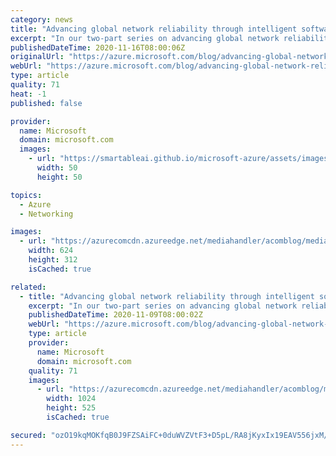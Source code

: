 ```yaml
---
category: news
title: "Advancing global network reliability through intelligent software—part 2 of 2"
excerpt: "In our two-part series on advancing global network reliability through intelligent software, we explain how we’ve approached our network design, and how we’re constantly working to improve both reliability and performance."
publishedDateTime: 2020-11-16T08:00:06Z
originalUrl: "https://azure.microsoft.com/blog/advancing-global-network-reliability-through-intelligent-software-part-2-of-2/"
webUrl: "https://azure.microsoft.com/blog/advancing-global-network-reliability-through-intelligent-software-part-2-of-2/"
type: article
quality: 71
heat: -1
published: false

provider:
  name: Microsoft
  domain: microsoft.com
  images:
    - url: "https://smartableai.github.io/microsoft-azure/assets/images/organizations/microsoft.com-50x50.jpg"
      width: 50
      height: 50

topics:
  - Azure
  - Networking

images:
  - url: "https://azurecomcdn.azureedge.net/mediahandler/acomblog/media/Default/blog/5ed23a83-6aa9-4f9b-8af7-1fc0743f8b7b.png"
    width: 624
    height: 312
    isCached: true

related:
  - title: "Advancing global network reliability through intelligent software—part 1 of 2"
    excerpt: "In our two-part series on advancing global network reliability through intelligent software, we explain how we’ve approached our network design, and how we’re constantly working to improve both reliability and performance."
    publishedDateTime: 2020-11-09T08:00:02Z
    webUrl: "https://azure.microsoft.com/blog/advancing-global-network-reliability-through-intelligent-software-part-1-of-2/"
    type: article
    provider:
      name: Microsoft
      domain: microsoft.com
    quality: 71
    images:
      - url: "https://azurecomcdn.azureedge.net/mediahandler/acomblog/media/Default/blog/5f1b2ac0-1d6e-4331-86e4-748ec2a7a13f.png"
        width: 1024
        height: 525
        isCached: true

secured: "ozO19kqMOKfqB0J9FZSAiFC+0duWVZVtF3+D5pL/RA8jKyxIx19EAV556jxM/35WAqGic/IRt8+wLJrAOGFZiwOp2Qn2ti8XhI7ceIHdALKlfTv7bJDXpAxBrFEvSwlQDbkjw3m7of94wsLBUTyYaaYFC+2LtduygzoFp6yjDIB2fgU3uqfm/R69QsrZdHVgRCiNDwVnfD+oCS+h8XTM4Jo6Eypc4egG5N615BGylddQmGlyM11OXQ5JBlHqMQCwCrLdd4d1wIR8a24c8LaKeBbOTkIZUhiJ+gucJUd1OCpNV5ExyWdnLH5vVdP3K7lOxapDq5h6meZ2nfKegpzj5wOejCLzD5rAz0dTtO9/8Zg=;X8b5UHf+JmQj6dFPLYoYNw=="
---
```


